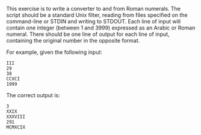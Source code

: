 This exercise is to write a converter to and from Roman numerals.
The script should be a standard Unix filter, reading from files specified on the command-line or
STDIN and writing to STDOUT. Each line of input will contain one integer (between 1 and 3999)
expressed as an Arabic or Roman numeral. There should be one line of output for each line of
input, containing the original number in the opposite format.

For example, given the following input:
```
III
29
38
CCXCI
1999
```

The correct output is:
```
3
XXIX
XXXVIII
291
MCMXCIX
```
